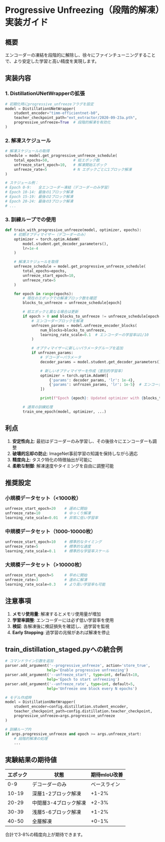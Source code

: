 # Progressive Unfreezing（段階的解凍）実装ガイド

## 概要

エンコーダーの凍結を段階的に解除し、徐々にファインチューニングすることで、より安定した学習と高い精度を実現します。

## 実装内容

### 1. DistillationUNetWrapperの拡張

```python
# 初期化時にprogressive_unfreezeフラグを設定
model = DistillationUNetWrapper(
    student_encoder="timm-efficientnet-b0",
    teacher_checkpoint_path="ext_extractor/2020-09-23a.pth",
    progressive_unfreeze=True  # 段階的解凍を有効化
)
```

### 2. 解凍スケジュール

```python
# 解凍スケジュールの取得
schedule = model.get_progressive_unfreeze_schedule(
    total_epochs=50,           # 総エポック数
    unfreeze_start_epoch=10,   # 解凍開始エポック
    unfreeze_rate=5            # N エポックごとに1ブロック解凍
)

# スケジュール例：
# Epoch 0-9:   全エンコーダー凍結（デコーダーのみ学習）
# Epoch 10-14: 最後の1ブロック解凍
# Epoch 15-19: 最後の2ブロック解凍
# Epoch 20-24: 最後の3ブロック解凍
# ...
```

### 3. 訓練ループでの使用

```python
def train_with_progressive_unfreeze(model, optimizer, epochs):
    # 初期オプティマイザー（デコーダーのみ）
    optimizer = torch.optim.AdamW(
        model.student.get_decoder_parameters(),
        lr=1e-4
    )

    # 解凍スケジュールを取得
    unfreeze_schedule = model.get_progressive_unfreeze_schedule(
        total_epochs=epochs,
        unfreeze_start_epoch=10,
        unfreeze_rate=5
    )

    for epoch in range(epochs):
        # 現在のエポックでの解凍ブロック数を確認
        blocks_to_unfreeze = unfreeze_schedule[epoch]

        # 前エポックと異なる場合は更新
        if epoch > 0 and blocks_to_unfreeze != unfreeze_schedule[epoch-1]:
            # エンコーダーブロックを解凍
            unfrozen_params = model.unfreeze_encoder_blocks(
                num_blocks=blocks_to_unfreeze,
                learning_rate_scale=0.1  # エンコーダーの学習率は1/10
            )

            # オプティマイザーに新しいパラメータグループを追加
            if unfrozen_params:
                # デコーダーパラメータ
                decoder_params = model.student.get_decoder_parameters()

                # 新しいオプティマイザーを作成（差別的学習率）
                optimizer = torch.optim.AdamW([
                    {'params': decoder_params, 'lr': 1e-4},
                    {'params': unfrozen_params, 'lr': 1e-5}  # エンコーダーは低学習率
                ])

                print(f"Epoch {epoch}: Updated optimizer with {blocks_to_unfreeze} unfrozen blocks")

        # 通常の訓練処理
        train_one_epoch(model, optimizer, ...)
```

## 利点

1. **安定性向上**: 最初はデコーダーのみ学習し、その後徐々にエンコーダーも調整
2. **破壊的忘却の防止**: ImageNet事前学習の知識を保持しながら適応
3. **精度向上**: タスク特化の特徴抽出が可能に
4. **柔軟な制御**: 解凍速度やタイミングを自由に調整可能

## 推奨設定

### 小規模データセット（<1000枚）
```python
unfreeze_start_epoch=20    # 遅めに開始
unfreeze_rate=10           # ゆっくり解凍
learning_rate_scale=0.01   # 非常に低い学習率
```

### 中規模データセット（1000-10000枚）
```python
unfreeze_start_epoch=10    # 標準的なタイミング
unfreeze_rate=5            # 標準的な速度
learning_rate_scale=0.1    # 標準的な学習率スケール
```

### 大規模データセット（>10000枚）
```python
unfreeze_start_epoch=5     # 早めに開始
unfreeze_rate=3            # 速めに解凍
learning_rate_scale=0.3    # より高い学習率も可能
```

## 注意事項

1. **メモリ使用量**: 解凍するとメモリ使用量が増加
2. **学習率調整**: エンコーダーには必ず低い学習率を使用
3. **検証**: 各解凍後に検証損失を確認し、過学習を監視
4. **Early Stopping**: 過学習の兆候があれば解凍を停止

## train_distillation_staged.pyへの統合例

```python
# コマンドライン引数を追加
parser.add_argument('--progressive_unfreeze', action='store_true',
                   help='Enable progressive unfreezing')
parser.add_argument('--unfreeze_start', type=int, default=10,
                   help='Epoch to start unfreezing')
parser.add_argument('--unfreeze_rate', type=int, default=5,
                   help='Unfreeze one block every N epochs')

# モデル作成時
model = DistillationUNetWrapper(
    student_encoder=config.distillation.student_encoder,
    teacher_checkpoint_path=config.distillation.teacher_checkpoint,
    progressive_unfreeze=args.progressive_unfreeze
)

# 訓練ループ内
if args.progressive_unfreeze and epoch >= args.unfreeze_start:
    # 段階的解凍の処理
    ...
```

## 実験結果の期待値

| エポック | 状態 | 期待mIoU改善 |
|---------|------|-------------|
| 0-9 | デコーダーのみ | ベースライン |
| 10-19 | 深層1-2ブロック解凍 | +1-2% |
| 20-29 | 中間層3-4ブロック解凍 | +2-3% |
| 30-39 | 浅層5-6ブロック解凍 | +1-2% |
| 40-50 | 全層解凍 | +0-1% |

合計で3-8%の精度向上が期待できます。